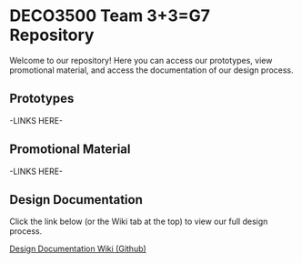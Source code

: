 # DECO3500 Team 3+3=G7 Repository
Welcome to our repository! Here you can access our prototypes, view promotional material, and access the documentation of our design process.

## Prototypes
-LINKS HERE-

## Promotional Material
-LINKS HERE-

## Design Documentation
Click the link below (or the Wiki tab at the top) to view our full design process.

[Design Documentation Wiki (Github)](https://github.com/dilsp-j/DECO3500-33G7/wiki)

